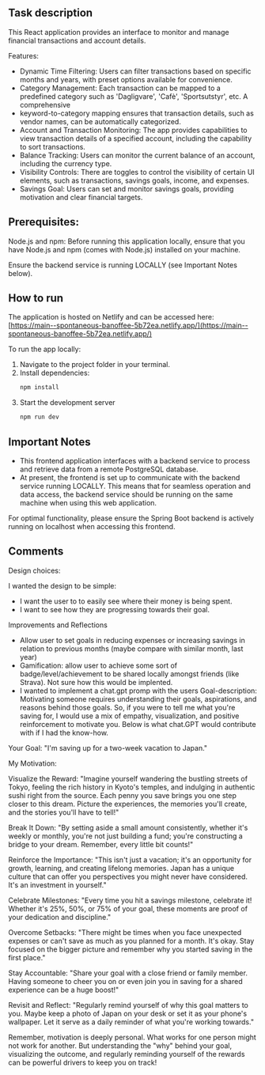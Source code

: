 ## Task description

This React application provides an interface to monitor and manage financial transactions and account details.

Features:

- Dynamic Time Filtering: Users can filter transactions based on specific months and years, with preset options available for convenience.
- Category Management: Each transaction can be mapped to a predefined category such as 'Dagligvare', 'Cafè', 'Sportsutstyr', etc. A comprehensive
- keyword-to-category mapping ensures that transaction details, such as vendor names, can be automatically categorized.
- Account and Transaction Monitoring: The app provides capabilities to view transaction details of a specified account, including the capability to sort transactions.
- Balance Tracking: Users can monitor the current balance of an account, including the currency type.
- Visibility Controls: There are toggles to control the visibility of certain UI elements, such as transactions, savings goals, income, and expenses.
- Savings Goal: Users can set and monitor savings goals, providing motivation and clear financial targets.

## Prerequisites:

Node.js and npm: Before running this application locally, ensure that you have Node.js and npm (comes with Node.js) installed on your machine.

Ensure the backend service is running LOCALLY (see Important Notes below).

## How to run

The application is hosted on Netlify and can be accessed here: [https://main--spontaneous-banoffee-5b72ea.netlify.app/](https://main--spontaneous-banoffee-5b72ea.netlify.app/)

To run the app locally:

1. Navigate to the project folder in your terminal.
2. Install dependencies:
   ```bash
   npm install
   ```
3. Start the development server
   ```bash
   npm run dev
   ```

## Important Notes

- This frontend application interfaces with a backend service to process and retrieve data from a remote PostgreSQL database.
- At present, the frontend is set up to communicate with the backend service running LOCALLY. This means that for seamless operation and data access, the backend service should be running on the same machine when using this web application.

For optimal functionality, please ensure the Spring Boot backend is actively running on localhost when accessing this frontend.

## Comments

Design choices:

I wanted the design to be simple:

- I want the user to to easily see where their money is being spent.
- I want to see how they are progressing towards their goal.

Improvements and Reflections

- Allow user to set goals in reducing expenses or increasing savings in relation to previous months (maybe compare with similar month, last year)
- Gamification: allow user to achieve some sort of badge/level/achievement to be shared locally amongst friends (like Strava). Not sure how this would be implented.
- I wanted to implement a chat.gpt promp with the users Goal-description: Motivating someone requires understanding their goals, aspirations, and reasons behind those goals. So, if you were to tell me what you're saving for, I would use a mix of empathy, visualization, and positive reinforcement to motivate you. Below is what chat.GPT would contribute with if I had the know-how.

Your Goal: "I'm saving up for a two-week vacation to Japan."

My Motivation:

Visualize the Reward: "Imagine yourself wandering the bustling streets of Tokyo, feeling the rich history in Kyoto's temples, and indulging in authentic sushi right from the source. Each penny you save brings you one step closer to this dream. Picture the experiences, the memories you'll create, and the stories you'll have to tell!"

Break It Down: "By setting aside a small amount consistently, whether it's weekly or monthly, you're not just building a fund; you're constructing a bridge to your dream. Remember, every little bit counts!"

Reinforce the Importance: "This isn't just a vacation; it's an opportunity for growth, learning, and creating lifelong memories. Japan has a unique culture that can offer you perspectives you might never have considered. It's an investment in yourself."

Celebrate Milestones: "Every time you hit a savings milestone, celebrate it! Whether it's 25%, 50%, or 75% of your goal, these moments are proof of your dedication and discipline."

Overcome Setbacks: "There might be times when you face unexpected expenses or can't save as much as you planned for a month. It's okay. Stay focused on the bigger picture and remember why you started saving in the first place."

Stay Accountable: "Share your goal with a close friend or family member. Having someone to cheer you on or even join you in saving for a shared experience can be a huge boost!"

Revisit and Reflect: "Regularly remind yourself of why this goal matters to you. Maybe keep a photo of Japan on your desk or set it as your phone's wallpaper. Let it serve as a daily reminder of what you're working towards."

Remember, motivation is deeply personal. What works for one person might not work for another. But understanding the "why" behind your goal, visualizing the outcome, and regularly reminding yourself of the rewards can be powerful drivers to keep you on track!
